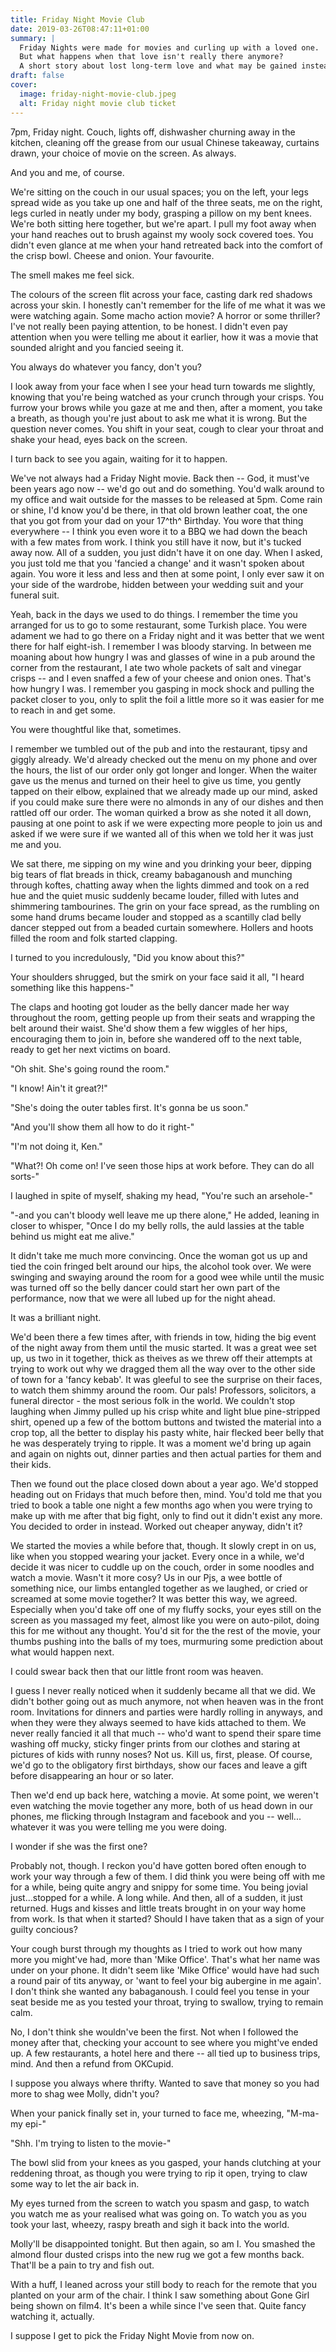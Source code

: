 ```yaml
---
title: Friday Night Movie Club
date: 2019-03-26T08:47:11+01:00
summary: |
  Friday Nights were made for movies and curling up with a loved one.
  But what happens when that love isn't really there anymore?
  A short story about lost long-term love and what may be gained instead
draft: false
cover:
  image: friday-night-movie-club.jpeg
  alt: Friday night movie club ticket
---
```

7pm, Friday night. Couch, lights off, dishwasher churning away in the
kitchen, cleaning off the grease from our usual Chinese takeaway,
curtains drawn, your choice of movie on the screen. As always.

And you and me, of course.

We're sitting on the couch in our usual spaces; you on the left, your
legs spread wide as you take up one and half of the three seats, me on
the right, legs curled in neatly under my body, grasping a pillow on my
bent knees. We're both sitting here together, but we're apart. I pull my
foot away when your hand reaches out to brush against my wooly sock
covered toes. You didn't even glance at me when your hand retreated back
into the comfort of the crisp bowl. Cheese and onion. Your favourite.

The smell makes me feel sick.

The colours of the screen flit across your face, casting dark red
shadows across your skin. I honestly can't remember for the life of me
what it was we were watching again. Some macho action movie? A horror or
some thriller? I've not really been paying attention, to be honest. I
didn't even pay attention when you were telling me about it earlier, how
it was a movie that sounded alright and you fancied seeing it.

You always do whatever you fancy, don't you?

I look away from your face when I see your head turn towards me
slightly, knowing that you're being watched as your crunch through your
crisps. You furrow your brows while you gaze at me and then, after a
moment, you take a breath, as though you're just about to ask me what it
is wrong. But the question never comes. You shift in your seat, cough to
clear your throat and shake your head, eyes back on the screen.

I turn back to see you again, waiting for it to happen.

We've not always had a Friday Night movie. Back then -- God, it must've
been years ago now -- we'd go out and do something. You'd walk around to
my office and wait outside for the masses to be released at 5pm. Come
rain or shine, I'd know you'd be there, in that old brown leather coat,
the one that you got from your dad on your 17^th^ Birthday. You wore
that thing everywhere -- I think you even wore it to a BBQ we had down
the beach with a few mates from work. I think you still have it now, but
it's tucked away now. All of a sudden, you just didn't have it on one
day. When I asked, you just told me that you 'fancied a change' and it
wasn't spoken about again. You wore it less and less and then at some
point, I only ever saw it on your side of the wardrobe, hidden between
your wedding suit and your funeral suit.

Yeah, back in the days we used to do things. I remember the time you
arranged for us to go to some restaurant, some Turkish place. You were
adament we had to go there on a Friday night and it was better that we
went there for half eight-ish. I remember I was bloody starving. In
between me moaning about how hungry I was and glasses of wine in a pub
around the corner from the restaurant, I ate two whole packets of salt
and vinegar crisps -- and I even snaffed a few of your cheese and onion
ones. That's how hungry I was. I remember you gasping in mock shock and
pulling the packet closer to you, only to split the foil a little more
so it was easier for me to reach in and get some.

You were thoughtful like that, sometimes.

I remember we tumbled out of the pub and into the restaurant, tipsy and
giggly already. We'd already checked out the menu on my phone and over
the hours, the list of our order only got longer and longer. When the
waiter gave us the menus and turned on their heel to give us time, you
gently tapped on their elbow, explained that we already made up our
mind, asked if you could make sure there were no almonds in any of our
dishes and then rattled off our order. The woman quirked a brow as she
noted it all down, pausing at one point to ask if we were expecting more
people to join us and asked if we were sure if we wanted all of this
when we told her it was just me and you.

We sat there, me sipping on my wine and you drinking your beer, dipping
big tears of flat breads in thick, creamy babaganoush and munching
through koftes, chatting away when the lights dimmed and took on a red
hue and the quiet music suddenly became louder, filled with lutes and
shimmering tambourines. The grin on your face spread, as the rumbling on
some hand drums became louder and stopped as a scantilly clad belly
dancer stepped out from a beaded curtain somewhere. Hollers and hoots
filled the room and folk started clapping.

I turned to you incredulously, "Did you know about this?"

Your shoulders shrugged, but the smirk on your face said it all, "I
heard something like this happens-"

The claps and hooting got louder as the belly dancer made her way
throughout the room, getting people up from their seats and wrapping the
belt around their waist. She'd show them a few wiggles of her hips,
encouraging them to join in, before she wandered off to the next table,
ready to get her next victims on board.

"Oh shit. She's going round the room."

"I know! Ain't it great?!"

"She's doing the outer tables first. It's gonna be us soon."

"And you'll show them all how to do it right-"

"I'm not doing it, Ken."

"What?! Oh come on! I've seen those hips at work before. They can do all
sorts-"

I laughed in spite of myself, shaking my head, "You're such an
arsehole-"

"-and you can't bloody well leave me up there alone," He added, leaning
in closer to whisper, "Once I do my belly rolls, the auld lassies at the
table behind us might eat me alive."

It didn't take me much more convincing. Once the woman got us up and
tied the coin fringed belt around our hips, the alcohol took over. We
were swinging and swaying around the room for a good wee while until the
music was turned off so the belly dancer could start her own part of the
performance, now that we were all lubed up for the night ahead.

It was a brilliant night.

We'd been there a few times after, with friends in tow, hiding the big
event of the night away from them until the music started. It was a
great wee set up, us two in it together, thick as theives as we threw
off their attempts at trying to work out why we dragged them all the way
over to the other side of town for a 'fancy kebab'. It was gleeful to
see the surprise on their faces, to watch them shimmy around the room.
Our pals! Professors, solicitors, a funeral director - the most serious
folk in the world. We couldn't stop laughing when Jimmy pulled up his
crisp white and light blue pine-stripped shirt, opened up a few of the
bottom buttons and twisted the material into a crop top, all the better
to display his pasty white, hair flecked beer belly that he was
desperately trying to ripple. It was a moment we'd bring up again and
again on nights out, dinner parties and then actual parties for them and
their kids.

Then we found out the place closed down about a year ago. We'd stopped
heading out on Fridays that much before then, mind. You'd told me that
you tried to book a table one night a few months ago when you were
trying to make up with me after that big fight, only to find out it
didn't exist any more. You decided to order in instead. Worked out
cheaper anyway, didn't it?

We started the movies a while before that, though. It slowly crept in on
us, like when you stopped wearing your jacket. Every once in a while,
we'd decide it was nicer to cuddle up on the couch, order in some
noodles and watch a movie. Wasn't it more cosy? Us in our Pjs, a wee
bottle of something nice, our limbs entangled together as we laughed, or
cried or screamed at some movie together? It was better this way, we
agreed. Especially when you'd take off one of my fluffy socks, your eyes
still on the screen as you massaged my feet, almost like you were on
auto-pilot, doing this for me without any thought. You'd sit for the the
rest of the movie, your thumbs pushing into the balls of my toes,
murmuring some prediction about what would happen next.

I could swear back then that our little front room was heaven.

I guess I never really noticed when it suddenly became all that we did.
We didn't bother going out as much anymore, not when heaven was in the
front room. Invitations for dinners and parties were hardly rolling in
anyways, and when they were they always seemed to have kids attached to
them. We never really fancied it all that much -- who'd want to spend
their spare time washing off mucky, sticky finger prints from our
clothes and staring at pictures of kids with runny noses? Not us. Kill
us, first, please. Of course, we'd go to the obligatory first birthdays,
show our faces and leave a gift before disappearing an hour or so later.

Then we'd end up back here, watching a movie. At some point, we weren't
even watching the movie together any more, both of us head down in our
phones, me flicking through Instagram and facebook and you -- well\...
whatever it was you were telling me you were doing.

I wonder if she was the first one?

Probably not, though. I reckon you'd have gotten bored often enough to
work your way through a few of them. I did think you were being off with
me for a while, being quite angry and snippy for some time. You being
jovial just\...stopped for a while. A long while. And then, all of a
sudden, it just returned. Hugs and kisses and little treats brought in
on your way home from work. Is that when it started? Should I have taken
that as a sign of your guilty concious?

Your cough burst through my thoughts as I tried to work out how many
more you might've had, more than 'Mike Office'. That's what her name was
under on your phone. It didn't seem like 'Mike Office' would have had
such a round pair of tits anyway, or 'want to feel your big aubergine in
me again'. I don't think she wanted any babaganoush. I could feel you
tense in your seat beside me as you tested your throat, trying to
swallow, trying to remain calm.

No, I don't think she wouldn've been the first. Not when I followed the
money after that, checking your account to see where you might've ended
up. A few restaurants, a hotel here and there -- all tied up to business
trips, mind. And then a refund from OKCupid.

I suppose you always where thrifty. Wanted to save that money so you had
more to shag wee Molly, didn't you?

When your panick finally set in, your turned to face me, wheezing,
"M-ma- my epi-"

"Shh. I'm trying to listen to the movie-"

The bowl slid from your knees as you gasped, your hands clutching at
your reddening throat, as though you were trying to rip it open, trying
to claw some way to let the air back in.

My eyes turned from the screen to watch you spasm and gasp, to watch you
watch me as your realised what was going on. To watch you as you took
your last, wheezy, raspy breath and sigh it back into the world.

Molly'll be disappointed tonight. But then again, so am I. You smashed
the almond flour dusted crisps into the new rug we got a few months
back. That'll be a pain to try and fish out.

With a huff, I leaned across your still body to reach for the remote
that you planted on your arm of the chair. I think I saw something about
Gone Girl being shown on film4. It's been a while since I've seen that.
Quite fancy watching it, actually.

I suppose I get to pick the Friday Night Movie from now on.
